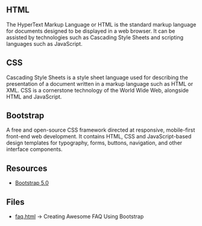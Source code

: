 ## HTML

The HyperText Markup Language or HTML is the standard markup language for documents designed to be displayed in
a web browser. It can be assisted by technologies such as Cascading Style Sheets and scripting languages such as JavaScript.

## CSS

Cascading Style Sheets is a style sheet language used for describing the presentation of a document written in a markup language such as HTML or XML. CSS is a cornerstone technology of the World Wide Web, alongside HTML and JavaScript.

## Bootstrap

A free and open-source CSS framework directed at responsive, mobile-first front-end web development. It contains HTML, CSS and JavaScript-based design templates for typography, forms, buttons, navigation, and other interface components.

## Resources

* [Bootstrap 5.0](https://getbootstrap.com/docs/5.0/getting-started/introduction/)

## Files

* [faq.html](https://nipa-kuetcse.github.io/FAQ_Section/) -> Creating Awesome FAQ Using Bootstrap

